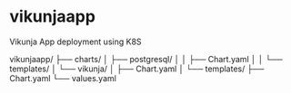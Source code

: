# vikunjaapp
Vikunja App deployment using K8S

vikunjaapp/
├── charts/
│   ├── postgresql/
│   │   ├── Chart.yaml
│   │   └── templates/
│   └── vikunja/
│       ├── Chart.yaml
│       └── templates/
├── Chart.yaml
└── values.yaml


